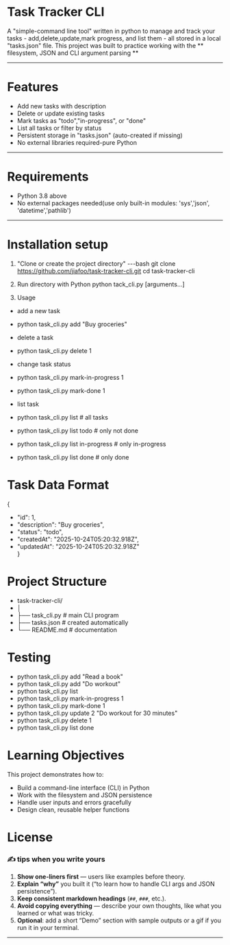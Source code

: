 # Task Tracker CLI

A "simple-command line tool" written in python to manage and track your tasks - add,delete,update,mark progress, and list them - all stored in a local "tasks.json" file.
This project was built to practice working with the ** filesystem, JSON and CLI argument parsing **

-------
# Features
- Add new tasks with description
- Delete or update existing tasks
- Mark tasks as "todo","in-progress", or "done"
- List all tasks or filter by status
- Persistent storage in "tasks.json" (auto-created if missing)
- No external libraries required-pure Python

--------
# Requirements
- Python 3.8 above
- No external packages needed(use only built-in modules: 'sys','json', 'datetime','pathlib')

--------
# Installation setup
1. "Clone or create the project directory"
 ---bash
  git clone https://github.com/jiafoo/task-tracker-cli.git
  cd task-tracker-cli

2. Run directory with Python
python tack_cli.py <command> [arguments...]

3. Usage

- add a new task
- python task_cli.py add "Buy groceries"



- delete a task
- python task_cli.py delete 1


- change task status
- python task_cli.py mark-in-progress 1
- python task_cli.py mark-done 1


- list task
- python task_cli.py list              # all tasks
- python task_cli.py list todo         # only not done
- python task_cli.py list in-progress  # only in-progress
- python task_cli.py list done         # only done

# Task Data Format
{
-  "id": 1,
-  "description": "Buy groceries",
-  "status": "todo",
-  "createdAt": "2025-10-24T05:20:32.918Z",
- "updatedAt": "2025-10-24T05:20:32.918Z"  
}

# Project Structure
- task-tracker-cli/
- │
- ├── task_cli.py      # main CLI program
- ├── tasks.json       # created automatically
- └── README.md        # documentation

# Testing
- python task_cli.py add "Read a book"
- python task_cli.py add "Do workout"
- python task_cli.py list
- python task_cli.py mark-in-progress 1
- python task_cli.py mark-done 1
- python task_cli.py update 2 "Do workout for 30 minutes"
- python task_cli.py delete 1
- python task_cli.py list done

# Learning Objectives
This project demonstrates how to:
- Build a command-line interface (CLI) in Python
- Work with the filesystem and JSON persistence
- Handle user inputs and errors gracefully
- Design clean, reusable helper functions

# License
### ✍️ tips when you write yours

1. **Show one-liners first** — users like examples before theory.  
2. **Explain “why”** you built it (“to learn how to handle CLI args and JSON persistence”).  
3. **Keep consistent markdown headings** (`##`, `###`, etc.).  
4. **Avoid copying everything** — describe your own thoughts, like what you learned or what was tricky.  
5. **Optional**: add a short “Demo” section with sample outputs or a gif if you run it in your terminal.

---
